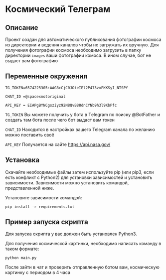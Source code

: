 # Космический Телеграм

## Описание
Проект создан для автоматического публикования фотографии космоса  из директории и ведения каналов чтобы не загружать их вручную. Для получения фотографии космоса необходимо загрузить в папку директории  `images` ваши фотографии комоса. В ином случае, бот не выдаст вам фотографию

## Переменные окружения
```
TG_TOKEN=6574225305:AAG8cCjC0JOteIEl2P473zxFKKSyI_NTSPY

CHAT_ID =@spacexnotoriginal

API_KEY = EIAPgBYNCgsziyz92N8QvB88dnCYNb9h3l9KbPfc
```

`TG_TOKEN` Вы можете получить у бота в Тelegram по поиску @BotFather и создать там бота после чего бот выдаст вам токен

`СHAT_ID` Находится в настройках вашего Telegram канала по желанию можно поставить своё

`API_KEY` Получается на сайте https://api.nasa.gov/


 

## Установка
Скачайте необходимые файлы затем используйте pip (или pip3, если есть конфликт с Python2) для установки зависимостей и установить зависимости. Зависимости можно установить командой, представленной ниже.

Установите зависимости командой: 

`pip install -r requirements.txt`

## Пример запуска скрипта
Для запуска скрипта у вас должен быть установлен Python3.

Для получения космической картинки, необходимо написать команду в таком формате:

`python main.py `

После зайти в чат и проверить отправленную ботом вам, космическую картинку с периодом в 4 часа




